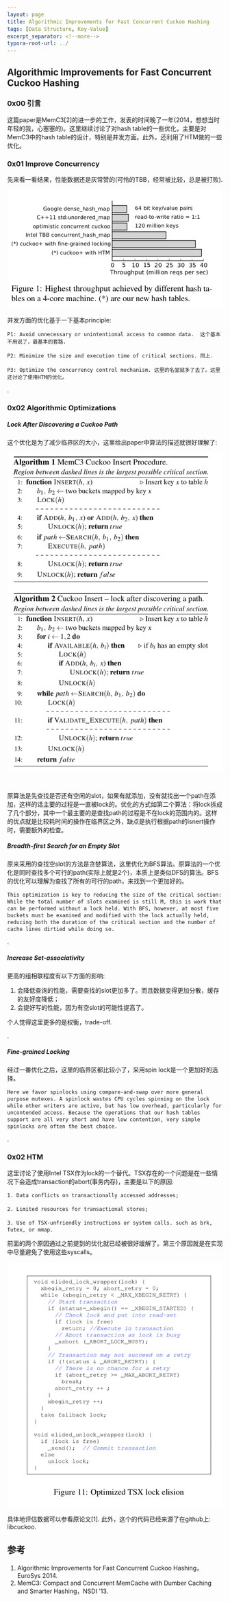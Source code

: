 ```yaml
---
layout: page
title: Algorithmic Improvements for Fast Concurrent Cuckoo Hashing
tags: [Data Structure, Key-Value]
excerpt_separator: <!--more-->
typora-root-url: ../
---
```




## Algorithmic Improvements for Fast Concurrent Cuckoo Hashing 



### 0x00 引言

  这篇paper是MemC3[2]的进一步的工作，发表的时间晚了一年(2014，想想当时年轻的我，心塞塞的)。这里继续讨论了对hash table的一些优化，主要是对MemC3中的hash table的设计，特别是并发方面。此外，还利用了HTM做的一些优化。



### 0x01  Improve Concurrency 

   先来看一看结果，性能数据还是灰常赞的(可怜的TBB，经常被比较，总是被打败).

![fcch-throughput](/assets/img/fcch-throughput.png)



 并发方面的优化基于一下基本principle:

```
P1: Avoid unnecessary or unintentional access to common data.  这个基本不用说了，最基本的套路.

P2: Minimize the size and execution time of critical sections. 同上.

P3: Optimize the concurrency control mechanism. 这里的名堂就多了去了。这里还讨论了使用HTM的优化。
```

.

### 0x02 Algorithmic Optimizations 



##### Lock After Discovering a Cuckoo Path 

  这个优化是为了减少临界区的大小，这里给出paper中算法的描述就很好理解了:

![fcch-lock-after](/assets/img/fcch-lock-after.png)

​	

  原算法是先查找是否还有空闲的slot，如果有就添加，没有就找出一个path在添加，这样的话主要的过程是一直被lock的。优化的方式如第二个算法：将lock拆成了几个部分，其中一个最主要的是查找path的过程是不在lock的范围内的。这样的优点就是比较耗时间的操作在临界区之外，缺点是执行根据path的isnert操作时，需要额外的检查。



##### Breadth-first Search for an Empty Slot 

   原来采用的查找空slot的方法是贪婪算法，这里优化为BFS算法。原算法的一个优化是同时查找多个可行的path(实际上就是2个)，本质上是类似DFS的算法。BFS的优化可以理解为查找了所有的可行的path，来找到一个更加好的。

```
This optimization is key to reducing the size of the critical section: While the total number of slots examined is still M, this is work that can be performed without a lock held. With BFS, however, at most five buckets must be examined and modified with the lock actually held, reducing both the duration of the critical section and the number of cache lines dirtied while doing so.
```

.

##### Increase Set-associativity

 更高的组相联程度有以下方面的影响:

1. 会降低查询的性能，需要查找的slot更加多了。而且数据变得更加分散，缓存的友好度降低；
2. 会提好写的性能，因为有空slot的可能性提高了。

 个人觉得这里更多的是权衡，trade-off.

.

#####  Fine-grained Locking 

   经过一番优化之后，这里的临界区都比较小了，采用spin lock是一个更加好的选择。

```
Here we favor spinlocks using compare-and-swap over more general purpose mutexes. A spinlock wastes CPU cycles spinning on the lock while other writers are active, but has low overhead, particularly for uncontended access. Because the operations that our hash tables support are all very short and have low contention, very simple spinlocks are often the best choice.
```

.

### 0x02 HTM

   这里讨论了使用Intel TSX作为lock的一个替代。TSX存在的一个问题是在一些情况下会造成transaction的abort(事务内存)，主要是以下的原因:

```
1. Data conflicts on transactionally accessed addresses;

2. Limited resources for transactional stores;

3. Use of TSX-unfriendly instructions or system calls. such as brk, futex, or mmap. 
```

  前面的两个原因通过之前提到的优化就已经被很好缓解了。第三个原因就是在实现中尽量避免了使用这些syscalls。



![fcch-tsx](/assets/img/fcch-tsx.png)





 具体地评估数据可以参看原论文[1]. 此外，这个的代码已经来源了在github上: libcuckoo.



## 参考

1. Algorithmic Improvements for Fast Concurrent Cuckoo Hashing， EuroSys 2014.
2. MemC3: Compact and Concurrent MemCache with Dumber Caching and Smarter Hashing，NSDI ’13.